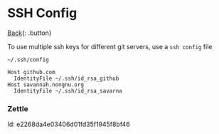 # SSH Config

[Back](../index.md#unix){: .button}

To use multiple ssh keys for different git servers, use a `ssh config` file

`~/.ssh/config`
```
Host github.com
  IdentityFile ~/.ssh/id_rsa_github
Host savannah.nongnu.org
  IdentityFile ~/.ssh/id_rsa_savarna
```

### Zettle

Id: e2268da4e03406d01fd35f1945f8bf46  
